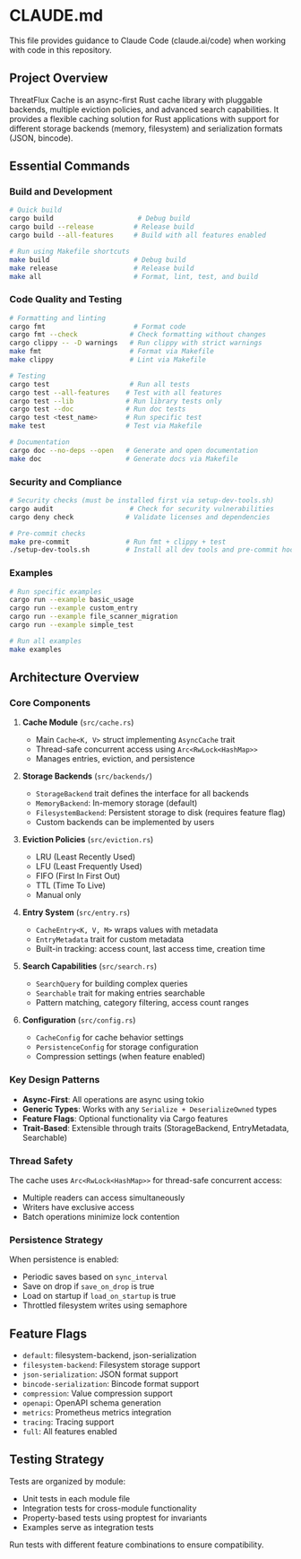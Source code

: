 # CLAUDE.md

This file provides guidance to Claude Code (claude.ai/code) when working with code in this repository.

## Project Overview

ThreatFlux Cache is an async-first Rust cache library with pluggable backends, multiple eviction policies, and advanced search capabilities. It provides a flexible caching solution for Rust applications with support for different storage backends (memory, filesystem) and serialization formats (JSON, bincode).

## Essential Commands

### Build and Development
```bash
# Quick build
cargo build                     # Debug build
cargo build --release          # Release build
cargo build --all-features     # Build with all features enabled

# Run using Makefile shortcuts
make build                     # Debug build
make release                   # Release build
make all                       # Format, lint, test, and build
```

### Code Quality and Testing
```bash
# Formatting and linting
cargo fmt                      # Format code
cargo fmt --check             # Check formatting without changes
cargo clippy -- -D warnings   # Run clippy with strict warnings
make fmt                      # Format via Makefile
make clippy                   # Lint via Makefile

# Testing
cargo test                    # Run all tests
cargo test --all-features    # Test with all features
cargo test --lib             # Run library tests only
cargo test --doc             # Run doc tests
cargo test <test_name>       # Run specific test
make test                    # Test via Makefile

# Documentation
cargo doc --no-deps --open   # Generate and open documentation
make doc                     # Generate docs via Makefile
```

### Security and Compliance
```bash
# Security checks (must be installed first via setup-dev-tools.sh)
cargo audit                   # Check for security vulnerabilities
cargo deny check             # Validate licenses and dependencies

# Pre-commit checks
make pre-commit              # Run fmt + clippy + test
./setup-dev-tools.sh         # Install all dev tools and pre-commit hooks
```

### Examples
```bash
# Run specific examples
cargo run --example basic_usage
cargo run --example custom_entry
cargo run --example file_scanner_migration
cargo run --example simple_test

# Run all examples
make examples
```

## Architecture Overview

### Core Components

1. **Cache Module** (`src/cache.rs`)
   - Main `Cache<K, V>` struct implementing `AsyncCache` trait
   - Thread-safe concurrent access using `Arc<RwLock<HashMap>>`
   - Manages entries, eviction, and persistence

2. **Storage Backends** (`src/backends/`)
   - `StorageBackend` trait defines the interface for all backends
   - `MemoryBackend`: In-memory storage (default)
   - `FilesystemBackend`: Persistent storage to disk (requires feature flag)
   - Custom backends can be implemented by users

3. **Eviction Policies** (`src/eviction.rs`)
   - LRU (Least Recently Used)
   - LFU (Least Frequently Used) 
   - FIFO (First In First Out)
   - TTL (Time To Live)
   - Manual only

4. **Entry System** (`src/entry.rs`)
   - `CacheEntry<K, V, M>` wraps values with metadata
   - `EntryMetadata` trait for custom metadata
   - Built-in tracking: access count, last access time, creation time

5. **Search Capabilities** (`src/search.rs`)
   - `SearchQuery` for building complex queries
   - `Searchable` trait for making entries searchable
   - Pattern matching, category filtering, access count ranges

6. **Configuration** (`src/config.rs`)
   - `CacheConfig` for cache behavior settings
   - `PersistenceConfig` for storage configuration
   - Compression settings (when feature enabled)

### Key Design Patterns

- **Async-First**: All operations are async using tokio
- **Generic Types**: Works with any `Serialize + DeserializeOwned` types
- **Feature Flags**: Optional functionality via Cargo features
- **Trait-Based**: Extensible through traits (StorageBackend, EntryMetadata, Searchable)

### Thread Safety

The cache uses `Arc<RwLock<HashMap>>` for thread-safe concurrent access:
- Multiple readers can access simultaneously
- Writers have exclusive access
- Batch operations minimize lock contention

### Persistence Strategy

When persistence is enabled:
- Periodic saves based on `sync_interval` 
- Save on drop if `save_on_drop` is true
- Load on startup if `load_on_startup` is true
- Throttled filesystem writes using semaphore

## Feature Flags

- `default`: filesystem-backend, json-serialization
- `filesystem-backend`: Filesystem storage support
- `json-serialization`: JSON format support  
- `bincode-serialization`: Bincode format support
- `compression`: Value compression support
- `openapi`: OpenAPI schema generation
- `metrics`: Prometheus metrics integration
- `tracing`: Tracing support
- `full`: All features enabled

## Testing Strategy

Tests are organized by module:
- Unit tests in each module file
- Integration tests for cross-module functionality
- Property-based tests using proptest for invariants
- Examples serve as integration tests

Run tests with different feature combinations to ensure compatibility.